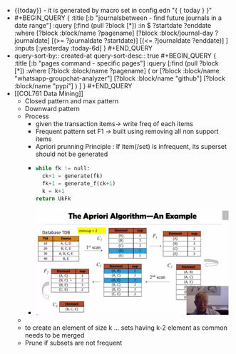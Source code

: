 - {{today}} - it is generated by macro set in config.edn "{ { today } }"
- #+BEGIN_QUERY
  {
  :title [:b "journalsbetween - find future journals in a date range"]
  :query [:find (pull ?block [*])
  :in $ ?startdate ?enddate
  :where
  [?block :block/name ?pagename]
  [?block :block/journal-day ?journaldate]
  [(>= ?journaldate ?startdate)]
  [(<= ?journaldate ?enddate)]
  ]
  :inputs [:yesterday :today-6d]
  }
  #+END_QUERY
- query-sort-by:: created-at
  query-sort-desc:: true
  #+BEGIN_QUERY
  {
  :title [:b "pages command - specific pages"]
  :query [:find (pull ?block [*])
  :where
  [?block :block/name ?pagename]
  ( or
  [?block :block/name "whatsapp-groupchat-analyzer"]
  [?block :block/name "github"]
  [?block :block/name "pypi"]
  )
  ]
  }
  #+END_QUERY
- [[COL761 Data Mining]]
	- Closed pattern and max pattern
	- Downward pattern
	- Process
		- given the transaction items-> write freq of each items
		- Frequent pattern set F1 -> built using removing all non support items
		- Apriori prunning Principle : If item(/set) is infrequent, its superset should not be generated
		- ```python
		  while fk != null:
		    ck+1 = generate(fk)
		    fk+1 = generate_f(ck+1)
		    k = k+1
		  return UkFk
		  ```
		- ![Screenshot 2025-01-14 at 15-51-20 2.2. The Apriori Algorithm Coursera.png](../assets/Screenshot_2025-01-14_at_15-51-20_2.2._The_Apriori_Algorithm_Coursera_1736850099772_0.png)
	-
	- to create an element of size k ... sets having k-2 element as common needs to be merged
	- Prune if subsets are not frequent